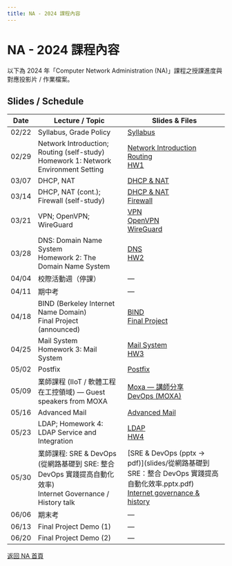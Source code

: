 ```yaml
---
title: NA - 2024 課程內容
---
```


# NA - 2024 課程內容

以下為 2024 年「Computer Network Administration (NA)」課程之授課進度與對應投影片 / 作業檔案。

## Slides / Schedule

| Date  | Lecture / Topic | Slides & Files |
|-------|------------------|----------------|
| 02/22 | Syllabus, Grade Policy | [Syllabus](slides/00_Syllabus.pdf) |
| 02/29 | Network Introduction; Routing (self-study)<br>Homework 1: Network Environment Setting | [Network Introduction](slides/01_Network_Introduction.pdf) <br> [Routing](slides/02_Routing.pdf) <br> [HW1](slides/HW1.pdf) |
| 03/07 | DHCP, NAT | [DHCP & NAT](slides/03_DHCP_NAT.pdf) |
| 03/14 | DHCP, NAT (cont.); Firewall (self-study) | [DHCP & NAT](slides/03_DHCP_NAT.pdf) <br> [Firewall](slides/04_Firewall.pdf) |
| 03/21 | VPN; OpenVPN; WireGuard | [VPN](slides/05_VPN.pdf) <br> [OpenVPN](slides/06_OpenVPN.pdf) <br> [WireGuard](slides/07_WireGuard.pdf) |
| 03/28 | DNS: Domain Name System<br>Homework 2: The Domain Name System | [DNS](slides/11_DNS.pdf) <br> [HW2](slides/HW2.pdf) |
| 04/04 | 校際活動週（停課） | — |
| 04/11 | 期中考 | — |
| 04/18 | BIND (Berkeley Internet Name Domain)<br>Final Project (announced) | [BIND](slides/12_BIND.pdf) <br> [Final Project](slides/Final_Project.pdf) |
| 04/25 | Mail System<br>Homework 3: Mail System | [Mail System](slides/13_MailSystem.pdf) <br> [HW3](slides/NA2024_HW3.pdf) |
| 05/02 | Postfix | [Postfix](slides/14_Postfix.pdf) |
| 05/09 | 業師課程 (IIoT / 軟體工程在工控領域) — Guest speakers from MOXA | [Moxa — 講師分享](slides/Moxa_講師分享_zackshih_1.pdf) <br> [DevOps (MOXA)](slides/交大NA_DevOps在工業領域落地實務經驗.pdf) |
| 05/16 | Advanced Mail | [Advanced Mail](slides/15_AdvancedMail.pdf) |
| 05/23 | LDAP; Homework 4: LDAP Service and Integration | [LDAP](slides/16_LDAP.pdf) <br> [HW4](slides/hw4.pdf) |
| 05/30 | 業師課程: SRE & DevOps (從網路基礎到 SRE: 整合 DevOps 實踐提高自動化效率)<br>Internet Governance / History talk | [SRE & DevOps (pptx → pdf)](slides/從網路基礎到 SRE：整合 DevOps 實踐提高自動化效率.pptx.pdf) <br> [Internet governance & history](slides/網路的一些歷史故事.pdf) |
| 06/06 | 期末考 | — |
| 06/13 | Final Project Demo (1) | — |
| 06/20 | Final Project Demo (2) | — |

[返回 NA 首頁](/na/)
